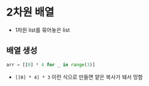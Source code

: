 # 2차원 배열

- 1차원 list를 묶어놓은 list



## 배열 생성

```python
arr = [[0] * 4 for _ in range(3)]
```

- `[[0] * 4] * 3` 이런 식으로 만들면 얕은 복사가 돼서 망함
